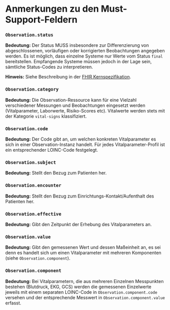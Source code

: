 # Anmerkungen zu den Must-Support-Feldern

### `Observation.status`

**Bedeutung:** Der Status MUSS insbesondere zur Differenzierung von abgeschlossenen, vorläufigen oder korrigierten Beobachtungen angegeben werden. 
Es ist möglich, dass einzelne Systeme nur Werte vom Status `final` bereitstellen. Empfangende Systeme müssen jedoch in der Lage sein, sämtliche Status-Codes zu interpretieren.

**Hinweis:** Siehe Beschreibung in der [FHIR Kernspezifikation](https://hl7.org/fhir/R4/observation-definitions.html#Observation.status).

### `Observation.category`

**Bedeutung:** Die Observation-Ressource kann für eine Vielzahl verschiedener Messungen und Beobachtungen eingesetzt werden (Vitalparameter, Laborwerte, Risiko-Scores etc).
Vitalwerte werden stets mit der Kategorie `vital-signs` klassifiziert.

### `Observation.code`

**Bedeutung:** Der Code gibt an, um welchen konkreten Vitalparameter es sich in einer Observation-Instanz handelt. Für jedes Vitalparameter-Profil ist ein entsprechender LOINC-Code festgelegt.

### `Observation.subject`

**Bedeutung:** Stellt den Bezug zum Patienten her.

### `Observation.encounter`

**Bedeutung:** Stellt den Bezug zum Einrichtungs-Kontakt/Aufenthalt des Patienten her.

### `Observation.effective`

**Bedeutung:** Gibt den Zeitpunkt der Erhebung des Vitalparameters an.

### `Observation.value`

**Bedeutung:** Gibt den gemessenen Wert und dessen Maßeinheit an, es sei denn es handelt sich um einen Vitalparameter mit mehreren Komponenten (siehe `Observation.component`).

### `Observation.component`

**Bedeutung:** Bei Vitalparametern, die aus mehreren Einzelnen Messpunkten bestehen (Blutdruck, EKG, GCS) werden die gemessenen Einzelwerte
jeweils mit einem separaten LOINC-Code in `Observation.component.code` versehen  und der entsprechende Messwert in `Observation.component.value` erfasst.